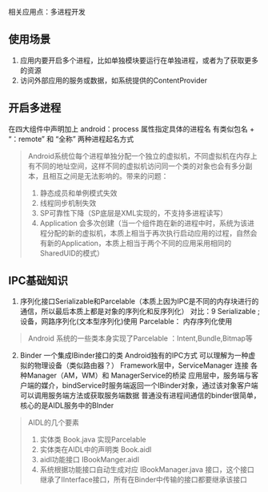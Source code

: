 相关应用点：多进程开发

## 使用场景
1. 应用内要开启多个进程，比如单独模块要运行在单独进程，或者为了获取更多的资源
2. 访问外部应用的服务或数据，如系统提供的ContentProvider
## 开启多进程
在四大组件中声明加上 android：process 属性指定具体的进程名
有类似包名 + “：remote” 和 “全称” 两种进程起名方式
> Android系统位每个进程单独分配一个独立的虚拟机，不同虚拟机在内存上有不同的地址空间，这样不同的虚拟机访问同一个类的对象也会有多分副本，且相互之间是无法影响的。带来的问题：
> 1. 静态成员和单例模式失效
> 2. 线程同步机制失效
> 3. SP可靠性下降（SP底层是XML实现的，不支持多进程读写）
> 4. Application 会多次创建（当一个组件跑在新的进程中时，系统为该进程分配的新的虚拟机，本质上相当于再次执行启动应用的过程，自然会有新的Application，本质上相当于两个不同的应用采用相同的SharedUID的模式）
## IPC基础知识
1. 序列化接口Serializable和Parcelable（本质上因为IPC是不同的内存块进行的通信，所以最后本质上都是对象的序列化和反序列化）
  对比：9
  Serializable ; 设备，网路序列化(文本型序列化)使用
  Parcelable： 内存序列化使用
> Android 系统的一些类本身实现了Parcelable ：Intent,Bundle,Bitmap等
2. Binder
  一个集成IBinder接口的类
  Android独有的IPC方式
  可以理解为一种虚拟的物理设备（类似路由器？）
  Framework层中，ServiceManager 连接 各种Manager（AM，WM）和 ManagerService的桥梁
  应用层中，服务端与客户端的媒介，bindService时服务端返回一个IBinder对象，通过该对象客户端可以调用服务端方法或获取服务端数据
  普通没有进程间通信的binder很简单，核心的是AIDL服务中的BInder
> AIDL的几个要素
> 1. 实体类     Book.java  实现Parcelable
> 2. 实体类在AIDL中的声明类   Book.aidl
> 3. aidl功能接口  IBookManger.aidl
> 4. 系统根据功能接口自动生成对应 IBookManager.java 接口，这个接口继承了IInterface接口，所有在Binder中传输的接口都要继承该接口